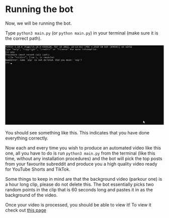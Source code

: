 # Running the bot

Now, we will be running the bot.

Type `python3 main.py` (or `python main.py`) in your terminal (make sure it is the correct path).

![](<.gitbook/assets/image (8) (1).png>)

You should see something like this. This indicates that you have done everything correctly.

Now each and every time you wish to produce an automated video like this one, all you have to do is run `python3 main.py` from the terminal (like this time, without any installation procedures) and the bot will pick the top posts from your favourite subreddit and produce you a high quality video ready for YouTube Shorts and TikTok.

Some things to keep in mind are that the background video (parkour one) is a hour long clip, please do not delete this. The bot essentially picks two random points in the clip that is 60 seconds long and pastes it in as the background of the video.


Once your video is processed, you should be able to view it!&#x20; To view it check out [this page](viewing-the-video.md)
